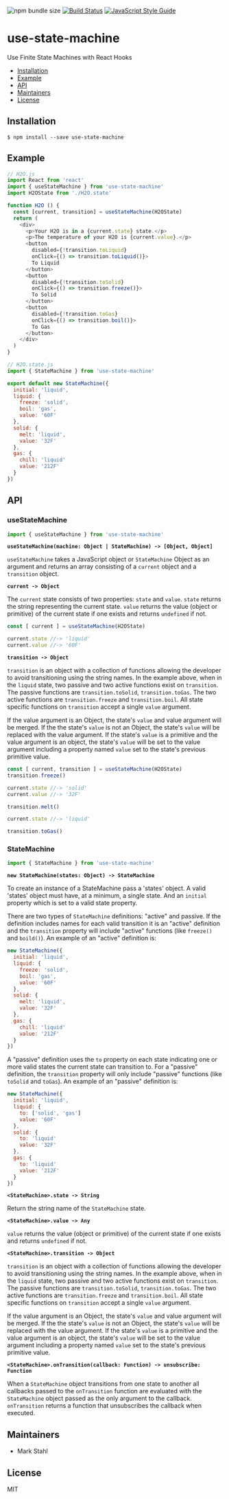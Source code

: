 ![npm bundle size](https://img.shields.io/bundlephobia/minzip/use-state-machine.svg?color=success&label=size) [![Build Status](https://travis-ci.com/mjstahl/use-state-machine.svg?branch=master)](https://travis-ci.com/mjstahl/use-state-machine) [![JavaScript Style Guide](https://img.shields.io/badge/code_style-standard-blue.svg)](https://standardjs.com)

# use-state-machine
Use Finite State Machines with React Hooks

* [Installation](#installation)
* [Example](#example)
* [API](#api)
* [Maintainers](#maintainers)
* [License](#license)

## Installation

```console
$ npm install --save use-state-machine
```

## Example

```js
// H2O.js
import React from 'react'
import { useStateMachine } from 'use-state-machine'
import H2OState from './H2O.state'

function H2O () {
  const [current, transition] = useStateMachine(H2OState)
  return (
    <div>
      <p>Your H2O is in a {current.state} state.</p>
      <p>The temperature of your H2O is {current.value}.</p>
      <button
        disabled={!transition.toLiquid}
        onClick={() => transition.toLiquid()}>
        To Liquid
      </button>
      <button
        disabled={!transition.toSolid}
        onClick={() => transition.freeze()}>
        To Solid
      </button>
      <button
        disabled={!transition.toGas}
        onClick={() => transition.boil()}>
        To Gas
      </button>
    </div>
  )
}
```

```js
// H2O.state.js
import { StateMachine } from 'use-state-machine'

export default new StateMachine({
  initial: 'liquid',
  liquid: {
    freeze: 'solid',
    boil: 'gas',
    value: '60F'
  },
  solid: {
    melt: 'liquid',
    value: '32F'
  },
  gas: {
    chill: 'liquid'
    value: '212F'
  }
})
```

## API

### useStateMachine

```js
import { useStateMachine } from 'use-state-machine'
```

**`useStateMachine(machine: Object | StateMachine) -> [Object, Object]`**

`useStateMachine` takes a JavaScript object or `StateMachine` Object as an argument and returns an array consisting of a `current` object and a `transition` object.


**`current -> Object`**

The `current` state consists of two properties: `state` and `value`.
`state` returns the string representing the current state. `value` returns the value (object or primitive) of the current state if one exists and returns `undefined` if not.

```js
const [ current ] = useStateMachine(H2OState)

current.state //-> 'liquid'
current.value //-> '60F'
```

**`transition -> Object`**

`transition` is an object with a collection of functions allowing the developer to avoid
transitioning using the string names. In the example above, when in the `liquid` state, two passive and two active functions exist on `transition`. The passive functions are `transition.toSolid`, `transition.toGas`. The two active functions are `transition.freeze` and `transition.boil`. All state specific functions on `transition` accept a single `value` argument.

If the value argument is an Object, the state's `value` and value argument will be merged. If the the state's `value` is not an Object, the state's `value` will be replaced with the value argument. If the state's `value` is a primitive and the value argument is an object, the state's `value` will be set to the value argument including a property named `value` set to the state's previous primitive value.

```js
const [ current, transition ] = useStateMachine(H2OState)
transition.freeze()

current.state //-> 'solid'
current.value //-> '32F'

transition.melt()

current.state //-> 'liquid'

transition.toGas()
```

### StateMachine

```js
import { StateMachine } from 'use-state-machine'
```

**`new StateMachine(states: Object) -> StateMachine`**

To create an instance of a StateMachine pass a 'states' object. A valid 'states' object must have, at a minimum, a single state. And an `initial` property which is set to a valid state property.

There are two types of `StateMachine` definitions: "active" and passive. If the definition includes names for each valid transition it is an "active" definition and the `transition` property will include "active" functions (like `freeze()` and `boild()`). An example of an "active" definition is:

```js
new StateMachine({
  initial: 'liquid',
  liquid: {
    freeze: 'solid',
    boil: 'gas',
    value: '60F'
  },
  solid: {
    melt: 'liquid',
    value: '32F'
  },
  gas: {
    chill: 'liquid'
    value: '212F'
  }
})
```

A "passive" definition uses the `to` property on each state indicating one or more valid states the current state can transition to. For a "passive" definition, the `transition` property will only include "passive" functions (like `toSolid` and `toGas`). An example of an "passive" definition is:

```js
new StateMachine({
  initial: 'liquid',
  liquid: {
    to: ['solid', 'gas']
    value: '60F'
  },
  solid: {
    to: 'liquid'
    value: '32F'
  },
  gas: {
    to: 'liquid'
    value: '212F'
  }
})
```


**`<StateMachine>.state -> String`**

Return the string name of the `StateMachine` state.


**`<StateMachine>.value -> Any`**

`value` returns the value (object or primitive) of the current state if one exists and returns `undefined` if not.


**`<StateMachine>.transition -> Object`**

`transition` is an object with a collection of functions allowing the developer to avoid
transitioning using the string names. In the example above, when in the `liquid` state, two passive and two active functions exist on `transition`. The passive functions are `transition.toSolid`, `transition.toGas`. The two active functions are `transition.freeze` and `transition.boil`. All state specific functions on `transition` accept a single `value` argument.

If the value argument is an Object, the state's `value` and value argument will be merged. If the the state's `value` is not an Object, the state's `value` will be replaced with the value argument. If the state's `value` is a primitive and the value argument is an object, the state's `value` will be set to the value argument including a property named `value` set to the state's previous primitive value.

**`<StateMachine>.onTransition(callback: Function) -> unsubscribe: Function`**

When a `StateMachine` object transitions from one state to another all callbacks passed to the `onTransition` function are evaluated with the `StateMachine` object passed as the only argument to the callback. `onTransition` returns a function that unsubscribes the callback when executed.

## Maintainers

* Mark Stahl

## License

MIT
